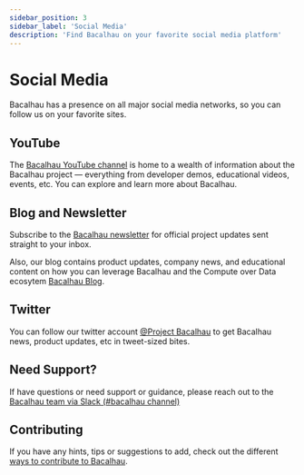 ```yaml
---
sidebar_position: 3
sidebar_label: 'Social Media'
description: 'Find Bacalhau on your favorite social media platform'
---
```


# Social Media

Bacalhau has a presence on all major social media networks, so you can follow us on your favorite sites.

## YouTube

The [Bacalhau YouTube channel](https://www.youtube.com/channel/UC45IQagLzNR3wdNCUn4vi0A) is home to a wealth of information about the Bacalhau project — everything from developer demos, educational videos, events, etc. You can explore and learn more about Bacalhau.

## Blog and Newsletter

Subscribe to the [Bacalhau newsletter](https://bacalhau.substack.com/) for official project updates sent straight to your inbox. 

Also, our blog contains product updates, company news, and educational content on how you can leverage Bacalhau and the Compute over Data ecosytem [Bacalhau Blog](https://bacalhau.substack.com/).

## Twitter

You can follow our twitter account [@Project Bacalhau](https://twitter.com/BacalhauProject)  to get Bacalhau news, product updates, etc in tweet-sized bites.

## Need Support?

If have questions or need support or guidance, please reach out to the [Bacalhau team via Slack (#bacalhau channel)](https://filecoin.io/slack)

## Contributing

If you have any hints, tips or suggestions to add, check out the different [ways to contribute to Bacalhau](/docs/community/ways-to-contribute.md).
